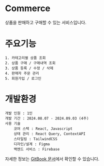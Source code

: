 # Commerce
상품을 판매하고 구매할 수 있는 서비스입니다.

# 주요기능
    1. 카테고리별 상품 조회
    2. 상품 구매 / 구매내역 조회
    3. 상품 등록 / 수정 / 삭제 
    4. 판매자 주문 관리
    5. 회원가입 / 로그인

# 개발환경
    개발 인원 : 1인
    개발 기간 : 2024.08.07 - 2024.09.03 (4주)
    사용 기술
        코어 스택 : React, Javascript
        상태 관리 : React Query, ContextAPI
        스타일링 : TailwindCSS
        디자인/설계 : Figma
        백엔드 서비스 : Firebase

자세한 정보는 [GitBook 문서](https://app.gitbook.com/o/0U3NUnYs06Umx7B8BPrL/s/PabGBbi2jFuwVm6sxwx8/)에서 확인할 수 있습니다.